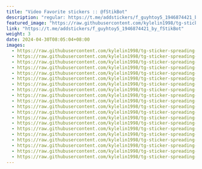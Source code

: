 ```yaml
---
title: "Video Favorite stickers :: @fStikBot"
description: "regular: https://t.me/addstickers/f_guyhtoy5_1946874421_by_fStikBot"
featured_image: "https://raw.githubusercontent.com/kylelin1998/tg-sticker-spreading-worldwide-images/main/img/0bde5b1c-6e32-46bc-b1fd-ee127c924517.jpg"
link: "https://t.me/addstickers/f_guyhtoy5_1946874421_by_fStikBot"
weight: 3
date: 2024-04-30T08:05:04+08:00
images:
  - https://raw.githubusercontent.com/kylelin1998/tg-sticker-spreading-worldwide-images/main/img/0bde5b1c-6e32-46bc-b1fd-ee127c924517.jpg
  - https://raw.githubusercontent.com/kylelin1998/tg-sticker-spreading-worldwide-images/main/img/ef219582-66b5-4155-bb0d-f5914daa6f30.jpg
  - https://raw.githubusercontent.com/kylelin1998/tg-sticker-spreading-worldwide-images/main/img/f7132896-3439-478a-b979-9aa0acf71f88.jpg
  - https://raw.githubusercontent.com/kylelin1998/tg-sticker-spreading-worldwide-images/main/img/30db3659-3f0e-4d64-82dd-f1cfedc60c69.jpg
  - https://raw.githubusercontent.com/kylelin1998/tg-sticker-spreading-worldwide-images/main/img/3f669829-b731-4ccf-9974-d8e54672ffca.jpg
  - https://raw.githubusercontent.com/kylelin1998/tg-sticker-spreading-worldwide-images/main/img/0c25f9ab-abcb-4b71-9b49-140b276a02f1.jpg
  - https://raw.githubusercontent.com/kylelin1998/tg-sticker-spreading-worldwide-images/main/img/2c56de31-9d2e-4146-b496-78794c1b14b7.jpg
  - https://raw.githubusercontent.com/kylelin1998/tg-sticker-spreading-worldwide-images/main/img/2ec7d1f9-ca43-40a9-a4a0-586b0ac8693d.jpg
  - https://raw.githubusercontent.com/kylelin1998/tg-sticker-spreading-worldwide-images/main/img/ea690a23-7958-49b9-8756-93ceb1fee05a.jpg
  - https://raw.githubusercontent.com/kylelin1998/tg-sticker-spreading-worldwide-images/main/img/de220393-e0aa-468d-a98b-418f520ce94d.jpg
  - https://raw.githubusercontent.com/kylelin1998/tg-sticker-spreading-worldwide-images/main/img/a2fc2596-84c4-4427-83ac-2d225af1154b.jpg
  - https://raw.githubusercontent.com/kylelin1998/tg-sticker-spreading-worldwide-images/main/img/3fea8dbe-8ff8-4a7c-9a33-94532234b6ab.jpg
  - https://raw.githubusercontent.com/kylelin1998/tg-sticker-spreading-worldwide-images/main/img/cfa3e6cc-0cc7-47ae-a4f3-e1cd459f9c70.jpg
  - https://raw.githubusercontent.com/kylelin1998/tg-sticker-spreading-worldwide-images/main/img/9e92d6f4-9009-4f0a-aeb1-d093a2295b62.jpg
  - https://raw.githubusercontent.com/kylelin1998/tg-sticker-spreading-worldwide-images/main/img/f380f494-ca4e-4d87-9f93-b881cd4dfa2b.jpg
  - https://raw.githubusercontent.com/kylelin1998/tg-sticker-spreading-worldwide-images/main/img/5f23d981-7aa0-4433-9da2-ebe8122c0267.jpg
  - https://raw.githubusercontent.com/kylelin1998/tg-sticker-spreading-worldwide-images/main/img/58e646b9-13e3-4d2f-b28c-2ab7a7b42465.jpg
  - https://raw.githubusercontent.com/kylelin1998/tg-sticker-spreading-worldwide-images/main/img/4d6dbc9c-8ede-462b-b526-01596efb0126.jpg
  - https://raw.githubusercontent.com/kylelin1998/tg-sticker-spreading-worldwide-images/main/img/ce1b8d6e-0400-448d-80dc-b64baf41dc9f.jpg
  - https://raw.githubusercontent.com/kylelin1998/tg-sticker-spreading-worldwide-images/main/img/4e48c28d-6361-40c6-84ca-5b5fda71dcca.jpg
---
```

